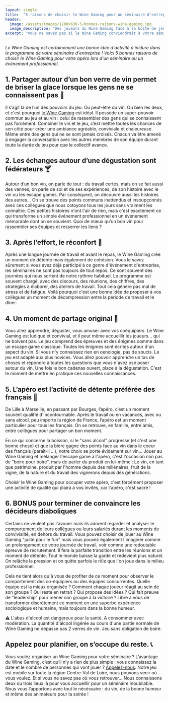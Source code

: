 ```yaml
---
layout: single
title:  "5 raisons de choisir le Wine Gaming pour un séminaire d'entreprise"
header:
  image: /assets/images/1200x630-5-bonnes-raisons-wine-gaming.jpg
  image_description: "Des joueurs du Wine Gaming face à la boite de jeu."
excerpt: "Vous ne savez pas si le Wine Gaming conviendrait à votre séminaire d'entreprise ? Voici 5 raisons pour vous convaincre que c'est une bonne idée d'activité de team-building pour la cohésion de vos équipes après une réunion de travail"
---
```


*Le Wine Gaming est certainement une bonne idée d'activité à inclure dans le programme de votre séminaire d'entreprise ! Voici 5 bonnes raisons de choisir le Wine Gaming pour votre apéro lors d'un séminaire ou un événement professionnel.*


## 1. Partager autour d’un bon verre de vin permet de briser la glace lorsque les gens ne se connaissent pas 🍷

Il s’agit là de l’un des pouvoirs du jeu. Ou peut-être du vin. Ou bien les deux, et c'est pourquoi [le Wine Gaming](https://www.lesmysteresdebourges.fr/wine-gaming) est idéal. Il possède un super-pouvoir commun au jeu et au vin : celui de rassembler des gens qui se connaissent pas forcément. Combiner le vin et le jeu, c’est mettre toutes les chances de son côté pour créer une ambiance agréable, conviviale et chaleureuse. Même entre des gens qui ne se sont jamais croisés. Chacun va être amené à engager la conversation avec les autres membres de son équipe durant toute la durée du jeu pour que le collectif avance.

## 2. Les échanges autour d’une dégustation sont fédérateurs 🍸 

Autour d’un bon vin, on parle de tout : du travail certes, mais on se fait aussi des vannes, on parle de soi et de ses expériences, de son histoire avec le vin ou les escape games. Par conséquent, on découvre aussi les histoires des autres… On se trouve des points communs inattendus et insoupçonnés avec ces collégues que nous cotoyons tous les jours sans vraiment les connaître. Ces petites histoires n'ont l'air de rien, mais c'est exactement ce qui transforme un simple événement professionnel en un événement mémorable dont on se souvient. Quoi de mieux qu’un bon vin pour rassembler ses équipes et resserrer les liens ?

## 3. Après l’effort, le réconfort 🍇

Après une longue journée de travail et avant le repas, le Wine Gaming crée un moment de détente mais également de cohésion. Vous le savez sûrement si vous avez déjà participé à ce genre d'événement d'entreprise, les séminaires ne sont pas toujours de tout repos. Ce sont souvent des journées qui nous sortent de notre rythme habituel. Le programme est souvent chargé, avec des discours, des réunions, des chiffres, des stratégies à élaborer, des ateliers de travail. Tout cela génère pas mal de stress et de fatigue. Voilà pourquoi c'est une bonne idée de proposer à vos collègues un moment de décompression entre la période de travail et le dîner.

## 4. Un moment de partage original 🍹

Vous allez apprendre, déguster, vous amuser avec vos coéquipiers. Le Wine Gaming est ludique et convivial, et il peut même accueillir les joueurs… qui ne boivent pas. Le jeu comprend des épreuves et des énigmes comme dans un escape game classique. Toutes les énigmes sont écrites autour d'un aspect du vin. Si vous n'y connaissez rien en oenologie, pas de soucis. Le jeu est adapté aux plus novices. Vous allez pouvoir apprendre un tas de choses et répondre à toutes les questions que vous n'avez osé poser autour du vin. Une fois le bon cadenas ouvert, place à la dégustation. C'est le moment de mettre en pratique ces nouvelles connaissances.

## 5. L’apéro est l’activité de détente préférée des français 🍻

De Lille à Marseille, en passant par Bourges, l’apéro, c’est un moment souvent qualifié d'incontournable. Après le travail ou en vacances, avec ou sans alcool, peu importe la région de France, l’apéro est un moment particulier pour tous les français. On se retrouve, en famille, entre amis, entre collègues pour partager un bon moment. 

En ce qui concerne la boisson, si le "sans alcool" progresse (et c'est une bonne chose) et que la bière gagne des points face au vin dans le coeur des français (paraît-il ...), notre choix se porte évidement sur vin... Jouer au Wine Gaming et mélanger l'escape game à l'apéro, c'est l'occasion non pas de "boire pour boire", mais de parler du produit en lui-même : Le vin, en tant que patrimoine, produit par l'homme depuis des millénaires, fruit de la vigne, de la nature et du travail des vignerons depuis des générations. 

Choisir le Wine Gaming pour occuper votre apéro, c'est forcément proposer une activité de qualité qui plaira à vos invités, car l'apéro, c'est sacré !

## 6. BONUS pour terminer de convaincre les décideurs diaboliques

Certains ne veulent pas l'avouer mais ils adorent regarder et analyser le comportement de leurs collègues ou leurs salariés durant les moments de convivialité, en dehors du travail. Vous pouvez choisir de jouer au Wine Gaming "juste pour le fun" mais vous pouvez également l'imaginer comme un prolongement de votre journée de travail, voir comme une redoutable épreuve de recrutement. Il fera la parfaite transition entre les réunions et un moment de détente. Tout le monde baisse la garde et redevient plus naturel. On relâche la pression et on quitte parfois le rôle que l'on joue dans le milieu professionnel. 

Cela ne tient alors qu'à vous de profiter de ce moment pour observer le comportement des co-équipiers ou des équipes concurrentes. Quelle équipe est la mieux organisée ? Comment chaque joueur réagit au sein de son groupe ? Qui reste en retrait ? Qui propose des idées ? Qui fait preuve de "leadership" pour mener son groupe à la victoire ? Libre à vous de transformer discrètement ce moment en une superbe expérience sociologique et humaine, mais toujours dans la bonne humeur.

⚠️ L'abus d'alcool est dangereux pour la santé. A consommer avec modération. La quantité d'alcool ingérée au cours d'une partie normale de Wine Gaming ne dépasse pas 2 verres de vin. Jeu sans obligation de boire.

## Appelez pour planifier, on s’occupe du reste. 📞

Vous voulez organiser un Wine Gaming pour votre séminaire ? L’avantage du Wine Gaming, c’est qu’il n’y a rien de plus simple : vous connaissez la date et le nombre de personnes qui vont jouer ? [Appelez-nous](https://www.lesmysteresdebourges.fr/contact). Notre jeu est mobile sur toute la région Centre-Val de Loire, nous pouvons venir où vous voulez. Et si vous ne savez pas où vous retrouver… Nous connaissons deux ou trois lieux là pour vous accueillir pour un séminaire inoubliable. Nous vous l’apportons avec tout le nécéssaire : du vin, de la bonne humeur et même des animateurs pour la soirée !

